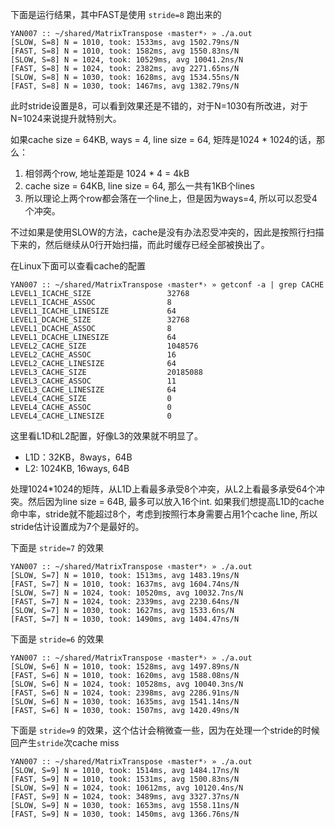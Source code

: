 下面是运行结果，其中FAST是使用 `stride=8` 跑出来的

```
YAN007 :: ~/shared/MatrixTranspose ‹master*› » ./a.out
[SLOW, S=8] N = 1010, took: 1533ms, avg 1502.79ns/N
[FAST, S=8] N = 1010, took: 1582ms, avg 1550.83ns/N
[SLOW, S=8] N = 1024, took: 10529ms, avg 10041.2ns/N
[FAST, S=8] N = 1024, took: 2382ms, avg 2271.65ns/N
[SLOW, S=8] N = 1030, took: 1628ms, avg 1534.55ns/N
[FAST, S=8] N = 1030, took: 1467ms, avg 1382.79ns/N
```

此时stride设置是8，可以看到效果还是不错的，对于N=1030有所改进，对于N=1024来说提升就特别大。

如果cache size = 64KB, ways = 4, line size = 64, 矩阵是1024 * 1024的话，那么：
1. 相邻两个row, 地址差距是 1024 * 4 = 4kB
2. cache size = 64KB, line size = 64, 那么一共有1KB个lines
3. 所以理论上两个row都会落在一个line上，但是因为ways=4, 所以可以忍受4个冲突。

不过如果是使用SLOW的方法，cache是没有办法忍受冲突的，因此是按照行扫描下来的，然后继续从0行开始扫描，而此时缓存已经全部被换出了。

在Linux下面可以查看cache的配置

```
YAN007 :: ~/shared/MatrixTranspose ‹master*› » getconf -a | grep CACHE
LEVEL1_ICACHE_SIZE                 32768
LEVEL1_ICACHE_ASSOC                8
LEVEL1_ICACHE_LINESIZE             64
LEVEL1_DCACHE_SIZE                 32768
LEVEL1_DCACHE_ASSOC                8
LEVEL1_DCACHE_LINESIZE             64
LEVEL2_CACHE_SIZE                  1048576
LEVEL2_CACHE_ASSOC                 16
LEVEL2_CACHE_LINESIZE              64
LEVEL3_CACHE_SIZE                  20185088
LEVEL3_CACHE_ASSOC                 11
LEVEL3_CACHE_LINESIZE              64
LEVEL4_CACHE_SIZE                  0
LEVEL4_CACHE_ASSOC                 0
LEVEL4_CACHE_LINESIZE              0
```

这里看L1D和L2配置，好像L3的效果就不明显了。
- L1D：32KB，8ways，64B
- L2: 1024KB, 16ways, 64B

处理1024*1024的矩阵，从L1D上看最多承受8个冲突，从L2上看最多承受64个冲突。然后因为line size = 64B, 最多可以放入16个int.
如果我们想提高L1D的cache命中率，stride就不能超过8个，考虑到按照行本身需要占用1个cache line, 所以stride估计设置成为7个是最好的。

下面是 `stride=7` 的效果
```
YAN007 :: ~/shared/MatrixTranspose ‹master*› » ./a.out
[SLOW, S=7] N = 1010, took: 1513ms, avg 1483.19ns/N
[FAST, S=7] N = 1010, took: 1637ms, avg 1604.74ns/N
[SLOW, S=7] N = 1024, took: 10520ms, avg 10032.7ns/N
[FAST, S=7] N = 1024, took: 2339ms, avg 2230.64ns/N
[SLOW, S=7] N = 1030, took: 1627ms, avg 1533.6ns/N
[FAST, S=7] N = 1030, took: 1490ms, avg 1404.47ns/N
```

下面是 `stride=6` 的效果
```
YAN007 :: ~/shared/MatrixTranspose ‹master*› » ./a.out
[SLOW, S=6] N = 1010, took: 1528ms, avg 1497.89ns/N
[FAST, S=6] N = 1010, took: 1620ms, avg 1588.08ns/N
[SLOW, S=6] N = 1024, took: 10528ms, avg 10040.3ns/N
[FAST, S=6] N = 1024, took: 2398ms, avg 2286.91ns/N
[SLOW, S=6] N = 1030, took: 1635ms, avg 1541.14ns/N
[FAST, S=6] N = 1030, took: 1507ms, avg 1420.49ns/N
```

下面是 `stride=9` 的效果，这个估计会稍微查一些，因为在处理一个stride的时候回产生`stride`次cache miss

```
YAN007 :: ~/shared/MatrixTranspose ‹master*› » ./a.out
[SLOW, S=9] N = 1010, took: 1514ms, avg 1484.17ns/N
[FAST, S=9] N = 1010, took: 1531ms, avg 1500.83ns/N
[SLOW, S=9] N = 1024, took: 10612ms, avg 10120.4ns/N
[FAST, S=9] N = 1024, took: 3489ms, avg 3327.37ns/N
[SLOW, S=9] N = 1030, took: 1653ms, avg 1558.11ns/N
[FAST, S=9] N = 1030, took: 1450ms, avg 1366.76ns/N
```
